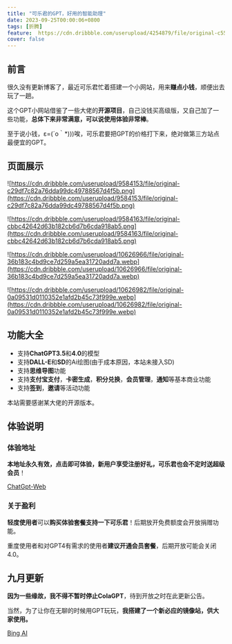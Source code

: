 ```yaml
---
title: "可乐君的GPT，好用的智能助理"
date: 2023-09-25T00:00:06+0800
tags: [折腾]
feature:  https://cdn.dribbble.com/userupload/4254879/file/original-c554aa05dd5033a2e5eda9a940ec7a95.png
cover: false
---
```


## 前言

很久没有更新博客了，最近可乐君忙着搭建一个小网站，用来**赚点小钱**，顺便出去玩了一趟。

这个GPT小网站借鉴了一些大佬的**开源项目**，自己没钱买高级版，又自己加了一些功能，**总体下来非常满意，可以说使用体验非常棒**。

至于说小钱，ε=(´ο｀*)))唉，可乐君要把GPT的价格打下来，绝对做第三方站点最便宜的GPT。

## 页面展示

![https://cdn.dribbble.com/userupload/9584153/file/original-c29df7c82a76dda99dc49788567d4f5b.png](https://cdn.dribbble.com/userupload/9584153/file/original-c29df7c82a76dda99dc49788567d4f5b.png)

![https://cdn.dribbble.com/userupload/9584163/file/original-cbbc42642d63b182cb6d7b6cda918ab5.png](https://cdn.dribbble.com/userupload/9584163/file/original-cbbc42642d63b182cb6d7b6cda918ab5.png)

![https://cdn.dribbble.com/userupload/10626966/file/original-36b183c4bd9ce7d259a5ea31720add7a.webp](https://cdn.dribbble.com/userupload/10626966/file/original-36b183c4bd9ce7d259a5ea31720add7a.webp)

![https://cdn.dribbble.com/userupload/10626982/file/original-0a09531d0110352e1afd2b45c73f999e.webp](https://cdn.dribbble.com/userupload/10626982/file/original-0a09531d0110352e1afd2b45c73f999e.webp)

## 功能大全

- 支持**ChatGPT3.5**和**4.0**的模型
- 支持**DALL-E**和**SD**的Ai绘图(由于成本原因，本站未接入SD)
- 支持**思维导图**功能
- 支持**支付宝支付**，**卡密生成**，**积分兑换**，**会员管理**，**通知**等基本商业功能
- 支持**签到**，**邀请**等活动功能

本站需要感谢某大佬的开源版本。

## 体验说明

### 体验地址

**本地址永久有效，点击即可体验，新用户享受注册好礼，可乐君也会不定时送超级会员**！

[ChatGpt-Web](https://aichat.xiaoayu.ren/)

### 关于盈利

**轻度使用者**可以**购买体验套餐支持一下可乐君**！后期放开免费额度会开放捐赠功能。

重度使用者和对GPT4有需求的使用者**建议开通会员套餐**，后期开放可能会关闭4.0。

## 九月更新

**因为一些缘故，我不得不暂时停止ColaGPT**，待到开放之时在此更新公告。

当然，为了让你在无聊的时候用GPT玩玩，**我搭建了一个新必应的镜像站，供大家使用。**

[Bing AI](https://ai.xiaoayu.eu.org)